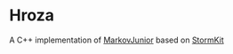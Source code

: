 # Hroza

A C++ implementation of [MarkovJunior](https://github.com/mxgmn/MarkovJunior) based on [StormKit](https://github.com/TapzCrew/StormKit)

